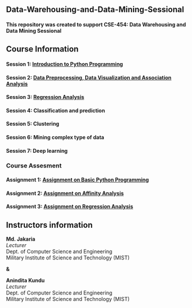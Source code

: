## Data-Warehousing-and-Data-Mining-Sessional
#### This repository was created to support CSE-454: Data Warehousing and Data Mining Sessional 

## Course Information
#### Session 1: [Introduction to Python Programming](https://github.com/jakariamd/Data-Warehousing-and-Data-Mining-Sessional/tree/master/Session%201)
#### Session 2: [Data Preprocessing, Data Visualization and Association Analysis](https://github.com/jakariamd/Data-Warehousing-and-Data-Mining-Sessional/tree/master/Session%202)
#### Session 3: [Regression Analysis](https://github.com/jakariamd/Data-Warehousing-and-Data-Mining-Sessional/tree/master/Session%203)
#### Session 4: Classification and prediction
#### Session 5: Clustering
#### Session 6: Mining complex type of data
#### Session 7: Deep learning

### Course Assesment
#### Assignment 1: [Assignment on Basic Python Programming](https://github.com/jakariamd/Data-Warehousing-and-Data-Mining-Sessional/tree/master/Assignment%201)
#### Assignment 2: [Assignment on Affinity Analysis](https://github.com/jakariamd/Data-Warehousing-and-Data-Mining-Sessional/tree/master/Assignment%202)
#### Assignment 3: [Assignment on Regression Analysis](https://github.com/jakariamd/Data-Warehousing-and-Data-Mining-Sessional/tree/master/Assignment%203)



## Instructors information 
**Md. Jakaria** \
*Lecturer* \
Dept. of Computer Science and Engineering \
Military Institute of Science and Technology (MIST)

**&**

**Anindita Kundu** \
*Lecturer* \
Dept. of Computer Science and Engineering \
Military Institute of Science and Technology (MIST)
